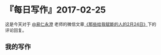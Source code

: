 # 『每日写作』2017-02-25

这是今天对于  [@易仁永澄](http://weibo.com/u/1640237087)  老师的微信文章[《那些给我赋能的人的2月24日》](http://mp.weixin.qq.com/s/OrrT2RZ4J50Z22n1QYYyJw)下的评论回复。

## 我的写作

